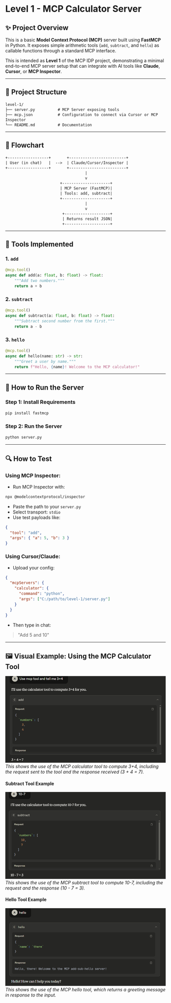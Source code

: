 # Level 1 - MCP Calculator Server

## ✨ Project Overview

This is a basic **Model Context Protocol (MCP)** server built using **FastMCP** in Python. It exposes simple arithmetic tools (`add`, `subtract`, and `hello`) as callable functions through a standard MCP interface.

This is intended as **Level 1** of the MCP IDP project, demonstrating a minimal end-to-end MCP server setup that can integrate with AI tools like **Claude**, **Cursor**, or **MCP Inspector**.

---

## 📆 Project Structure

```text
level-1/
├── server.py          # MCP Server exposing tools
├── mcp.json           # Configuration to connect via Cursor or MCP Inspector
└── README.md          # Documentation
```

---

## 🔄 Flowchart

```text
+------------------+       +-------------------------+
| User (in chat)   |  -->  | Claude/Cursor/Inspector |
+------------------+       +-------------------------+
                                   |
                                   v
                        +---------------------+
                        | MCP Server (FastMCP)|
                        | Tools: add, subtract|
                        +---------------------+
                                   |
                                   v
                         +--------------------+
                         | Returns result JSON|
                         +--------------------+
```

---

## 🔧 Tools Implemented

### 1. `add`

```python
@mcp.tool()
async def add(a: float, b: float) -> float:
    """Add two numbers."""
    return a + b
```

### 2. `subtract`

```python
@mcp.tool()
async def subtract(a: float, b: float) -> float:
    """Subtract second number from the first."""
    return a - b
```

### 3. `hello`

```python
@mcp.tool()
async def hello(name: str) -> str:
    """Greet a user by name."""
    return f"Hello, {name}! Welcome to the MCP calculator!"
```

---

## 📖 How to Run the Server

### Step 1: Install Requirements

```bash
pip install fastmcp
```

### Step 2: Run the Server

```bash
python server.py
```

---

## 🔍 How to Test

### Using MCP Inspector:

* Run MCP Inspector with:

```bash
npx @modelcontextprotocol/inspector
```

* Paste the path to your `server.py`
* Select transport: `stdio`
* Use test payloads like:

```json
{
  "tool": "add",
  "args": { "a": 5, "b": 3 }
}
```

### Using Cursor/Claude:

* Upload your config:

```json
{
  "mcpServers": {
    "calculator": {
      "command": "python",
      "args": ["C:/path/to/level-1/server.py"]
    }
  }
}
```

* Then type in chat:

> "Add 5 and 10"

---

## 🖼️ Visual Example: Using the MCP Calculator Tool

![MCP Calculator Example](../images/Screenshot%202025-07-09%20201953.png)
*This shows the use of the MCP calculator tool to compute 3+4, including the request sent to the tool and the response received (3 + 4 = 7).* 

#### Subtract Tool Example

![MCP Subtract Example](../images/Screenshot%202025-07-09%20202324.png)
*This shows the use of the MCP subtract tool to compute 10-7, including the request and the response (10 - 7 = 3).* 

#### Hello Tool Example

![MCP Hello Example](../images/Screenshot%202025-07-09%20202419.png)
*This shows the use of the MCP hello tool, which returns a greeting message in response to the input.*

